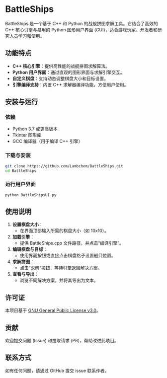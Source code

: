 # BattleShips

BattleShips 是一个基于 C++ 和 Python 的战舰拼图求解工具。它结合了高效的 C++ 核心引擎与易用的 Python 图形用户界面 (GUI)，适合游戏玩家、开发者和研究人员学习和使用。

## 功能特点
- **C++ 核心引擎**：提供高性能的战舰拼图求解算法。
- **Python 用户界面**：通过直观的图形界面与求解引擎交互。
- **自定义棋盘**：支持动态调整棋盘大小和目标设置。
- **引擎编译支持**：内置 C++ 求解器编译功能，方便用户使用。

## 安装与运行
### 依赖
- Python 3.7 或更高版本
- Tkinter 图形库
- GCC 编译器（用于编译 C++ 引擎）

### 下载与安装
```bash
git clone https://github.com/Lambchem/BattleShips.git
cd BattleShips
```

### 运行用户界面
```bash
python BattleShipsUI.py
```

## 使用说明
1. **设置棋盘大小**：
   - 在界面顶部输入所需的棋盘大小（如 10x10）。
2. **加载引擎**：
   - 提供 BattleShips.cpp 文件路径，并点击“编译引擎”。
3. **编辑棋盘与目标**：
   - 使用界面按钮或直接点击棋盘格子设置船只位置。
4. **求解拼图**：
   - 点击“求解”按钮，等待引擎返回解决方案。
5. **查看与导出**：
   - 浏览不同解决方案，并将其导出为文本。

## 许可证
本项目基于 [GNU General Public License v3.0](LICENSE)。

## 贡献
欢迎提交问题 (Issue) 和拉取请求 (PR)，帮助改进此项目。

## 联系方式
如有任何问题，请通过 GitHub 提交 issue 联系作者。
